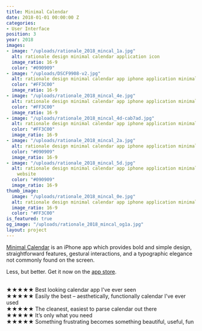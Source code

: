 ```yaml
---
title: Minimal Calendar
date: 2018-01-01 00:00:00 Z
categories:
- User Interface
position: 3
year: 2018
images:
- image: "/uploads/rationale_2018_mincal_1a.jpg"
  alt: rationale design minimal calendar application icon
  image_ratio: 16-9
  color: "#090909"
- image: "/uploads/DSCF9908-v2.jpg"
  alt: rationale design minimal calendar app iphone application minimal cal minimalism
  color: "#FF3C00"
  image_ratio: 16-9
- image: "/uploads/rationale_2018_mincal_4e.jpg"
  alt: rationale design minimal calendar app iphone application minimal cal minimalism
  color: "#FF3C00"
  image_ratio: 16-9
- image: "/uploads/rationale_2018_mincal_4d-cab7ad.jpg"
  alt: rationale design minimal calendar app iphone application minimal cal minimalism
  color: "#FF3C00"
  image_ratio: 16-9
- image: "/uploads/rationale_2018_mincal_2a.jpg"
  alt: rationale design minimal calendar app iphone application minimal cal minimalism
  color: "#090909"
  image_ratio: 16-9
- image: "/uploads/rationale_2018_mincal_5d.jpg"
  alt: rationale design minimal calendar app iphone application minimal cal minimalism
    website
  color: "#090909"
  image_ratio: 16-9
thumb_image:
  image: "/uploads/rationale_2018_mincal_0e.jpg"
  alt: rationale design minimal calendar app iphone application minimal cal minimalism
  image_ratio: 16-9
  color: "#FF3C00"
is_featured: true
og_image: "/uploads/rationale_2018_mincal_og1a.jpg"
layout: project
---
```


[Minimal Calendar](http://minimalcalendar.com) is an iPhone app which provides bold and simple design, straightforward features, gestural interactions, and a typographic elegance not commonly found on the screen. 

Less, but better. Get it now on the [app store](https://itunes.apple.com/us/app/minimal-calendar-minimal-cal/id1437198666).

<br>
★★★★★ Best looking calendar app I've ever seen<br>
★★★★★ Easily the best – aesthetically, functionally calendar I've ever used<br>
★★★★★ The cleanest, easiest to parse calendar out there<br>
★★★★★ It’s only what you need<br>
★★★★★ Something frustrating becomes something beautiful, useful, fun<br>